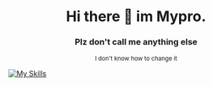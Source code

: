 <div align="center">
  <h1>Hi there 👋 im Mypro.</h1>
  <h3 align="center">Plz don't call me anything else</h3>
  <sup>I don't know how to change it</sup>
</div>

[![My Skills](https://skillicons.dev/icons?i=js,html,css)](https://skillicons.dev)
